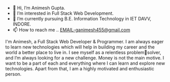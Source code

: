 - 👋 Hi, I’m Animesh Gupta. 
- 👀 I’m interested in Full Stack Web Development. 
- 🌱 I’m currently pursuing B.E. Information Technology in IET DAVV, INDORE. 
- 📫 How to reach me .. EMAIL-ganimesh455@gmail.com

I'm Animesh, a Full Stack Web Developer & Programmer. I am always eager to learn new technologies which will help in building my career and the world a better place to live in. I see myself as a relentless problemsolver, and Iʼm always looking for a new challenge. Money is not the main motive. I want to be a part of each and everything where I can learn and explore new technologies. Apart from that, I am a highly motivated and enthusiastic person.
